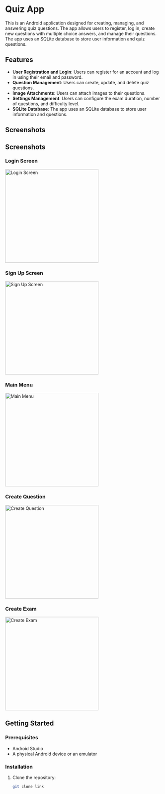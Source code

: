 # Quiz App

This is an Android application designed for creating, managing, and answering quiz questions. The app allows users to register, log in, create new questions with multiple choice answers, and manage their questions. The app uses an SQLite database to store user information and quiz questions.

## Features

- **User Registration and Login**: Users can register for an account and log in using their email and password.
- **Question Management**: Users can create, update, and delete quiz questions.
- **Image Attachments**: Users can attach images to their questions.
- **Settings Management**: Users can configure the exam duration, number of questions, and difficulty level.
- **SQLite Database**: The app uses an SQLite database to store user information and questions.

## Screenshots

## Screenshots

### Login Screen
<img src="screenshots/login_screen.png" alt="Login Screen" width="300" />

### Sign Up Screen
<img src="screenshots/signup_screen.png" alt="Sign Up Screen" width="300" />

### Main Menu
<img src="screenshots/main_menu.png" alt="Main Menu" width="300" />

### Create Question
<img src="screenshots/create_question.png" alt="Create Question" width="300" />

### Create Exam
<img src="screenshots/create_exam.png" alt="Create Exam" width="300" />

## Getting Started

### Prerequisites

- Android Studio
- A physical Android device or an emulator

### Installation

1. Clone the repository:

   ```bash
   git clone link
